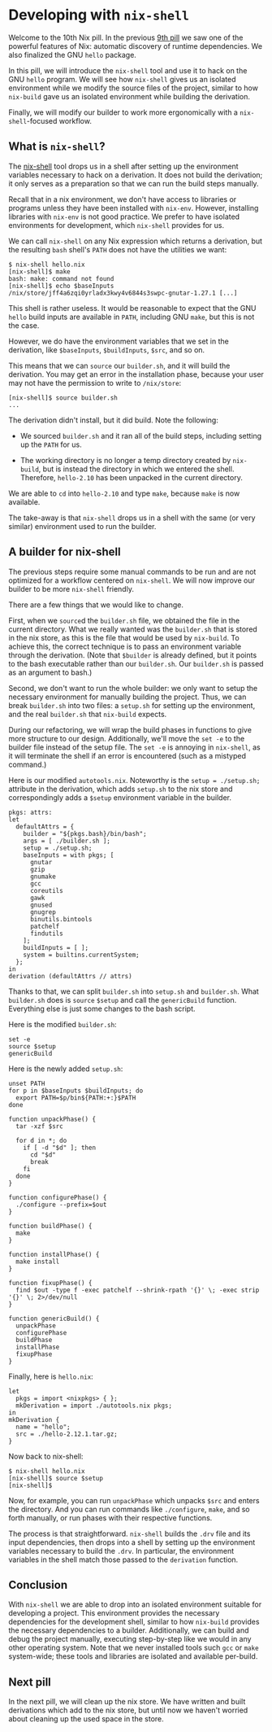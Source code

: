 # Developing with `nix-shell`

Welcome to the 10th Nix pill. In the previous [9th
pill](09-automatic-runtime.md) we saw one of the powerful
features of Nix: automatic discovery of runtime dependencies. We also
finalized the GNU `hello` package.

In this pill, we will introduce the `nix-shell` tool and use it to hack
on the GNU `hello` program. We will see how `nix-shell` gives us an
isolated environment while we modify the source files of the project,
similar to how `nix-build` gave us an isolated environment while
building the derivation.

Finally, we will modify our builder to work more ergonomically with a
`nix-shell`-focused workflow.

## What is `nix-shell`?

The
[nix-shell](https://nixos.org/manual/nix/stable/command-ref/nix-shell.html)
tool drops us in a shell after setting up the environment variables
necessary to hack on a derivation. It does not build the derivation; it
only serves as a preparation so that we can run the build steps
manually.

Recall that in a nix environment, we don\'t have access to libraries or
programs unless they have been installed with `nix-env`. However,
installing libraries with `nix-env` is not good practice. We prefer to
have isolated environments for development, which `nix-shell` provides
for us.

We can call `nix-shell` on any Nix expression which returns a
derivation, but the resulting `bash` shell\'s `PATH` does not have the
utilities we want:

    $ nix-shell hello.nix
    [nix-shell]$ make
    bash: make: command not found
    [nix-shell]$ echo $baseInputs
    /nix/store/jff4a6zqi0yrladx3kwy4v6844s3swpc-gnutar-1.27.1 [...]

This shell is rather useless. It would be reasonable to expect that the
GNU `hello` build inputs are available in `PATH`, including GNU `make`,
but this is not the case.

However, we do have the environment variables that we set in the
derivation, like `$baseInputs`, `$buildInputs`, `$src`, and so on.

This means that we can `source` our `builder.sh`, and it will build the
derivation. You may get an error in the installation phase, because your
user may not have the permission to write to `/nix/store`:

    [nix-shell]$ source builder.sh
    ...

The derivation didn\'t install, but it did build. Note the following:

-   We sourced `builder.sh` and it ran all of the build steps, including
    setting up the `PATH` for us.

-   The working directory is no longer a temp directory created by
    `nix-build`, but is instead the directory in which we entered the
    shell. Therefore, `hello-2.10` has been unpacked in the current
    directory.

We are able to `cd` into `hello-2.10` and type `make`, because `make` is
now available.

The take-away is that `nix-shell` drops us in a shell with the same (or
very similar) environment used to run the builder.

## A builder for nix-shell

The previous steps require some manual commands to be run and are not
optimized for a workflow centered on `nix-shell`. We will now improve
our builder to be more `nix-shell` friendly.

There are a few things that we would like to change.

First, when we `source`d the `builder.sh` file, we obtained the file in
the current directory. What we really wanted was the `builder.sh` that
is stored in the nix store, as this is the file that would be used by
`nix-build`. To achieve this, the correct technique is to pass an
environment variable through the derivation. (Note that `$builder` is
already defined, but it points to the bash executable rather than our
`builder.sh`. Our `builder.sh` is passed as an argument to bash.)

Second, we don\'t want to run the whole builder: we only want to setup
the necessary environment for manually building the project. Thus, we
can break `builder.sh` into two files: a `setup.sh` for setting up the
environment, and the real `builder.sh` that `nix-build` expects.

During our refactoring, we will wrap the build phases in functions to
give more structure to our design. Additionally, we\'ll move the
`set -e` to the builder file instead of the setup file. The `set -e` is
annoying in `nix-shell`, as it will terminate the shell if an error is
encountered (such as a mistyped command.)

Here is our modified `autotools.nix`. Noteworthy is the
`setup = ./setup.sh;` attribute in the derivation, which adds `setup.sh`
to the nix store and correspondingly adds a `$setup` environment
variable in the builder.

    pkgs: attrs:
    let
      defaultAttrs = {
        builder = "${pkgs.bash}/bin/bash";
        args = [ ./builder.sh ];
        setup = ./setup.sh;
        baseInputs = with pkgs; [
          gnutar
          gzip
          gnumake
          gcc
          coreutils
          gawk
          gnused
          gnugrep
          binutils.bintools
          patchelf
          findutils
        ];
        buildInputs = [ ];
        system = builtins.currentSystem;
      };
    in
    derivation (defaultAttrs // attrs)

Thanks to that, we can split `builder.sh` into `setup.sh` and
`builder.sh`. What `builder.sh` does is `source` `$setup` and call the
`genericBuild` function. Everything else is just some changes to the
bash script.

Here is the modified `builder.sh`:

    set -e
    source $setup
    genericBuild

Here is the newly added `setup.sh`:

    unset PATH
    for p in $baseInputs $buildInputs; do
      export PATH=$p/bin${PATH:+:}$PATH
    done

    function unpackPhase() {
      tar -xzf $src

      for d in *; do
        if [ -d "$d" ]; then
          cd "$d"
          break
        fi
      done
    }

    function configurePhase() {
      ./configure --prefix=$out
    }

    function buildPhase() {
      make
    }

    function installPhase() {
      make install
    }

    function fixupPhase() {
      find $out -type f -exec patchelf --shrink-rpath '{}' \; -exec strip '{}' \; 2>/dev/null
    }

    function genericBuild() {
      unpackPhase
      configurePhase
      buildPhase
      installPhase
      fixupPhase
    }

Finally, here is `hello.nix`:

    let
      pkgs = import <nixpkgs> { };
      mkDerivation = import ./autotools.nix pkgs;
    in
    mkDerivation {
      name = "hello";
      src = ./hello-2.12.1.tar.gz;
    }

Now back to nix-shell:

    $ nix-shell hello.nix
    [nix-shell]$ source $setup
    [nix-shell]$

Now, for example, you can run `unpackPhase` which unpacks `$src` and
enters the directory. And you can run commands like `./configure`,
`make`, and so forth manually, or run phases with their respective
functions.

The process is that straightforward. `nix-shell` builds the `.drv` file
and its input dependencies, then drops into a shell by setting up the
environment variables necessary to build the `.drv`. In particular, the
environment variables in the shell match those passed to the
`derivation` function.

## Conclusion

With `nix-shell` we are able to drop into an isolated environment
suitable for developing a project. This environment provides the
necessary dependencies for the development shell, similar to how
`nix-build` provides the necessary dependencies to a builder.
Additionally, we can build and debug the project manually, executing
step-by-step like we would in any other operating system. Note that we
never installed tools such `gcc` or `make` system-wide; these tools and
libraries are isolated and available per-build.

## Next pill

In the next pill, we will clean up the nix store. We have written and
built derivations which add to the nix store, but until now we haven\'t
worried about cleaning up the used space in the store.
